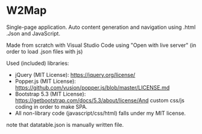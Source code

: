 # W2Map
Single-page application. Auto content generation and navigation using .html .Json and JavaScript.

Made from scratch with Visual Studio Code using "Open with live server" (in order to load .json files with js)

Used (included) libraries:
- jQuery (MIT License): https://jquery.org/license/
- Popper.js (MIT License): https://github.com/vusion/popper.js/blob/master/LICENSE.md
- Bootstrap 5.3 (MIT License): https://getbootstrap.com/docs/5.3/about/license/And custom css/js coding in order to make SPA.
- All non-library code (javascript/css/html) falls under my MIT license.

note that datatable.json is manually written file.

